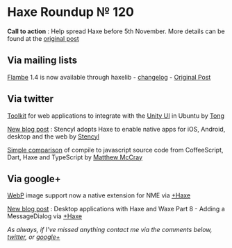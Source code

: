 [_template]: ../templates/roundup.html
# Haxe Roundup № 120

__Call to action__ : Help spread Haxe before 5th November. More details can be found at the [original post][link 1]

## Via mailing lists

[Flambe][link 2] 1.4 is now available through haxelib - [changelog][link 3] - [Original Post][link 4]

## Via twitter

[Toolkit][link 5] for web applications to integrate with the [Unity UI][link 6] in Ubuntu by [Tong][link 7]

[New blog post][link 8] : Stencyl adopts Haxe to enable native apps for iOS, Android, desktop and the web by [Stencyl][link 9]

[Simple comparison][link 10] of compile to javascript source code from CoffeeScript, Dart, Haxe and TypeScript by [Matthew McCray][link 11]

## Via google+

[WebP][link 12] image support now a native extension for NME via [+Haxe][link 13]

[New blog post][link 14] : Desktop applications with Haxe and Waxe Part 8 - Adding a MessageDialog via [+Haxe][link 15]

*As always, if I’ve missed anything contact me via the comments below, [twitter][link 16], or [google+][link 17]*

[link 1]: https://groups.google.com/d/msg/haxelang/YHZ3y2KYLYQ/n-lBpp4gs9oJ "original post"
[link 2]: https://github.com/aduros/flambe/wiki "Flambe"
[link 3]: https://github.com/aduros/flambe/wiki/Changes "changelog"
[link 4]: https://groups.google.com/group/flambe/browse_thread/thread/9d962edbc88c52f8 "Original Post"
[link 5]: https://github.com/tong/unity-web.hx "Toolkit"
[link 6]: http://unity.ubuntu.com/ "Unity UI"
[link 7]: https://www.twitter.com/disktree "Tong"
[link 8]: http://blog.stencyl.com/?p=1068 "New blog post"
[link 9]: https://www.twitter.com/Stencyl "Stencyl"
[link 10]: https://gist.github.com/3916195 "Simple comparison"
[link 11]: https://www.twitter.com/matthew_mccray "Matthew McCray"
[link 12]: http://www.haxenme.org/community/forums/general-discussion/webp-support/ "WebP"
[link 13]: https://plus.google.com/113704686911055424796 "+Haxe"
[link 14]: http://cambiatablog.wordpress.com/2012/10/19/desktop-applications-with-haxe-and-waxe-part-8-adding-a-messagedialog/ "New blog post"
[link 15]: https://plus.google.com/113704686911055424796 "+Haxe"
[link 16]: https://www.twitter.com/skial "twitter"
[link 17]: https://plus.google.com/108191133566932856821/posts "google+"

